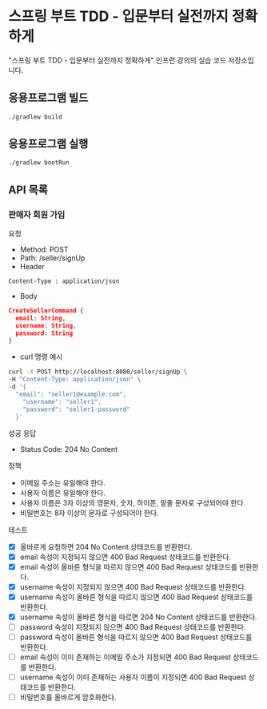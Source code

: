 # 스프링 부트 TDD - 입문부터 실전까지 정확하게

"스프링 부트 TDD - 입문부터 실전까지 정확하게" 인프런 강의의 실습 코드 저장소입니다.

## 응용프로그램 빌드

```bash
./gradlew build
```

## 응용프로그램 실행

```bash
./gradlew bootRun
```

## API 목록

### 판매자 회원 가입

요청

- Method: POST
- Path: /seller/signUp
- Header

```text
Content-Type : application/json
```

- Body

```json
CreateSellerCommand {
  email: String,
  username: String,
  password: String
}  
```

- curl 명령 예시

```bash 
curl -X POST http://localhost:8080/seller/signUp \
-H "Content-Type: application/json" \
-d '{
  "email": "seller1@example.com",
    "username": "seller1",
    "password": "seller1-password"
  }'
```

성공 응답

- Status Code: 204 No Content

정책

- 이메일 주소는 유일해야 한다.
- 사용자 이름은 유일해야 한다.
- 사용자 이름은 3자 이상의 영문자, 숫자, 하이픈, 밑줄 문자로 구성되어야 한다.
- 비밀번호는 8자 이상의 문자로 구성되어야 한다.

테스트

- [x] 올바르게 요청하면 204 No Content 상태코드를 반환한다.
- [x] email 속성이 지정되지 않으면 400 Bad Request 상태코드를 반환한다.
- [x] email 속성이 올바른 형식을 따르지 않으면 400 Bad Request 상태코드를 반환한다.
- [x] username 속성이 지정되지 않으면 400 Bad Request 상태코드를 반환한다.
- [X] username 속성이 올바른 형식을 따르지 않으면 400 Bad Request 상태코드를 반환한다.
- [x] username 속성이 올바른 형식을 따르면 204 No Content 상태코드를 반환한다.
- [ ] password 속성이 지정되지 않으면 400 Bad Request 상태코드를 반환한다.
- [ ] password 속성이 올바른 형식을 따르지 않으면 400 Bad Request 상태코드를 반환한다.
- [ ] email 속성이 이미 존재하는 이메일 주소가 지정되면 400 Bad Request 상태코드를 반환한다.
- [ ] username 속성이 이미 존재하는 사용자 이름이 지정되면 400 Bad Request 상태코드를 반환한다.
- [ ] 비밀번호를 올바르게 암호화한다.